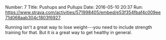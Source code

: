 Number: 7
Title: Pushups and Pullups
Date: 2016-05-10 20:37
Run: https://www.strava.com/activities/571998405/embed/e53f354fbaf4c009ee71d068aab304c1803f6927

Running isn't a great way to lose weight---you need to include strength training for that. But it *is* a great way to get healthy in general.
